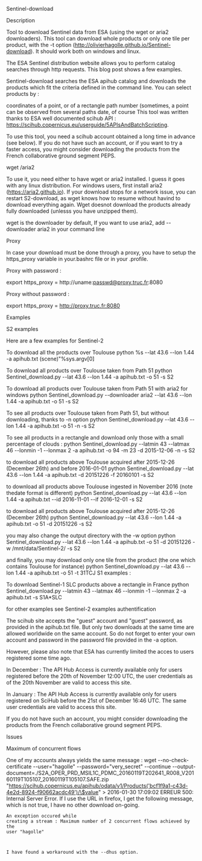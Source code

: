 Sentinel-download

Description

Tool to download Sentinel data from ESA (using the wget or aria2 downloaders). This tool can download whole products or only one tile per product, with the -t option (http://olivierhagolle.github.io/Sentinel-download). It should work both on windows and linux.

The ESA Sentinel distribution website allows you to perform catalog searches through http requests. This blog post shows a few examples.

Sentinel-download searches the ESA apihub catalog and downloads the products which fit the criteria defined in the command line. You can select products by :

coordinates of a point, or of a rectangle
path number (sometimes, a point can be observed from several paths
date, of course
This tool was written thanks to ESA well documented scihub API : https://scihub.copernicus.eu/userguide/5APIsAndBatchScripting.

To use this tool, you need a scihub account obtained a long time in advance (see below). If you do not have such an account, or if you want to try a faster access, you might consider downloading the products from the French collaborative ground segment PEPS.

wget /aria2

To use it, you need either to have wget or aria2 installed. I guess it goes with any linux distribution. For windows users, first install aria2 (https://aria2.github.io). If your download stops for a network issue, you can restart S2-download, as wget knows how to resume without havind to download everything again. Wget doesnot download the products already fully downloaded (unlesss you have unzipped them).

wget is the downloader by default, If you want to use aria2, add --downloader aria2 in your command line

Proxy

In case your download must be done through a proxy, you have to setup the https_proxy variable in your.bashrc file or in your .profile.

Proxy with password :

export https_proxy = http://uname:passwd@proxy.truc.fr:8080

Proxy without password :

export https_proxy = http://proxy.truc.fr:8080

Examples

S2 examples

Here are a few examples for Sentinel-2

To download all the products over Toulouse
python %s --lat 43.6 --lon 1.44 -a apihub.txt (scene)"%sys.argv[0]

To download all products over Toulouse taken from Path 51
python Sentinel_download.py --lat 43.6 --lon 1.44 -a apihub.txt -o 51 -s S2

To download all products over Toulouse taken from Path 51 with aria2 for windows
python Sentinel_download.py --downloader aria2 --lat 43.6 --lon 1.44 -a apihub.txt -o 51 -s S2

To see all products over Toulouse taken from Path 51, but without downloading, thanks to -n option
python Sentinel_download.py --lat 43.6 --lon 1.44 -a apihub.txt -o 51 -n -s S2

To see all products in a rectangle and download only those with a small percentage of clouds :
python Sentinel_download.py --latmin 43 --latmax 46 --lonmin -1 --lonmax 2 -a apihub.txt -o 94 -m 23 -d 2015-12-06 -n -s S2

to download all products above Toulouse acquired after 2015-12-26 (December 26th) and before 2016-01-01
python Sentinel_download.py --lat 43.6 --lon 1.44 -a apihub.txt -d 20151226 -f 20160101 -s S2

to download all products above Toulouse ingested in November 2016 (note thedate format is different)
python Sentinel_download.py --lat 43.6 --lon 1.44 -a apihub.txt --id 2016-11-01 --if 2016-12-01 -s S2

to download all products above Toulouse acquired after 2015-12-26 (December 26th)
python Sentinel_download.py --lat 43.6 --lon 1.44 -a apihub.txt -o 51 -d 20151226 -s S2

you may also change the output directory with the -w option
python Sentinel_download.py --lat 43.6 --lon 1.44 -a apihub.txt -o 51 -d 20151226 -w /mnt/data/Sentinel-2/ -s S2

and finally, you may download only one tile from the product (the one which contains Toulouse for instance) python Sentinel_download.py --lat 43.6 --lon 1.44 -a apihub.txt -o 51 -t 31TCJ
S1 examples :

To download Sentinel-1 SLC products above a rectangle in France
python Sentinel_download.py --latmin 43 --latmax 46 --lonmin -1 --lonmax 2 -a apihub.txt -s S1A*SLC

for other examples see Sentinel-2 examples
authentification

The scihub site accepts the "guest" account and "guest" password, as provided in the apihub.txt file. But only two downloads at the same time are allowed worldwide on the same account. So do not forget to enter your own account and password in the password file provided in the -a option.

However, please also note that ESA has currently limited the acces to users registered some time ago.

In December : The API Hub Access is currently available only for users registered before the 20th of November 12:00 UTC, the user credentials as of the 20th November are valid to access this site.

In January : The API Hub Access is currently available only for users registered on SciHub before the 21st of December 16:46 UTC. The same user credentials are valid to access this site.

If you do not have such an account, you might consider downloading the products from the French collaborative ground segment PEPS.

Issues

Maximum of concurrent flows

One of my accounts always yields the same message : wget --no-check-certificate --user="hagolle" --password="very_secret" --continue --output-document=./S2A_OPER_PRD_MSIL1C_PDMC_20160119T202641_R008_V20160119T105107_20160119T105107.SAFE.zip "https://scihub.copernicus.eu/apihub/odata/v1/Products('bcf1f9a1-c43d-4e2d-8924-f90662acdc49')/\$value" > 2016-01-30 17:09:02 ERREUR 500: Internal Server Error.
If I use the URL in firefox, I get the following message, which is not true, I have no other download on-going.

<error><code/><message xml:lang="en">An exception occured while creating a stream : Maximum number of 2 concurrent flows achieved by the user "hagolle"</message></error>

I have found a workaround with the --dhus option.
